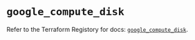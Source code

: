 # `google_compute_disk`

Refer to the Terraform Registory for docs: [`google_compute_disk`](https://registry.terraform.io/providers/hashicorp/google-beta/4.70.0/docs/resources/google_compute_disk).
